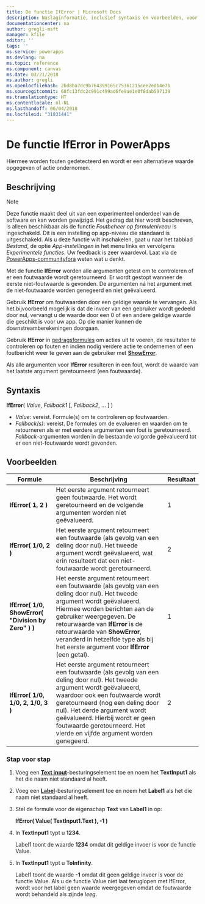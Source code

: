 ```yaml
---
title: De functie IfError | Microsoft Docs
description: Naslaginformatie, inclusief syntaxis en voorbeelden, voor de functie IfError in PowerApps
documentationcenter: na
author: gregli-msft
manager: kfile
editor: ''
tags: ''
ms.service: powerapps
ms.devlang: na
ms.topic: reference
ms.component: canvas
ms.date: 03/21/2018
ms.author: gregli
ms.openlocfilehash: 2bd8ba7dc9b764399165c75361215cee2edb4e7b
ms.sourcegitcommit: 68fc13fdc2c991c499ad6fe9ae1e0f8dab597139
ms.translationtype: HT
ms.contentlocale: nl-NL
ms.lasthandoff: 06/04/2018
ms.locfileid: "31831441"
---
```

# <a name="iferror-function-in-powerapps"></a>De functie IfError in PowerApps
Hiermee worden fouten gedetecteerd en wordt er een alternatieve waarde opgegeven of actie ondernomen.

## <a name="description"></a>Beschrijving
> [!NOTE]
> Deze functie maakt deel uit van een experimenteel onderdeel van de software en kan worden gewijzigd.  Het gedrag dat hier wordt beschreven, is alleen beschikbaar als de functie *Foutbeheer op formuleniveau* is ingeschakeld.  Dit is een instelling op app-niveau die standaard is uitgeschakeld.  Als u deze functie wilt inschakelen, gaat u naar het tabblad *Bestand*, de optie *App-instellingen* in het menu links en vervolgens *Experimentele functies*.  Uw feedback is zeer waardevol. Laat via de [PowerApps-communityfora](https://powerusers.microsoft.com/t5/Expressions-and-Formulas/bd-p/How-To) weten wat u denkt.

Met de functie **IfError** worden alle argumenten getest om te controleren of er een foutwaarde wordt geretourneerd. Er wordt gestopt wanneer de eerste niet-foutwaarde is gevonden.  De argumenten ná het argument met de niet-foutwaarde worden genegeerd en niet geëvalueerd.

Gebruik **IfError** om foutwaarden door een geldige waarde te vervangen.  Als het bijvoorbeeld mogelijk is dat de invoer van een gebruiker wordt gedeeld door nul, vervangt u de waarde door een 0 of een andere geldige waarde die geschikt is voor uw app. Op die manier kunnen de downstreamberekeningen doorgaan.

Gebruik **IfError** in [gedragsformules](../working-with-formulas-in-depth.md) om acties uit te voeren, de resultaten te controleren op fouten en indien nodig verdere actie te ondernemen of een foutbericht weer te geven aan de gebruiker met [ **ShowError**](function-showerror.md).

Als alle argumenten voor **IfError** resulteren in een fout, wordt de waarde van het laatste argument geretourneerd (een foutwaarde). 

## <a name="syntax"></a>Syntaxis
**IfError**( *Value*, *Fallback1* [, *Fallback2*, ... ] )

* *Value*: vereist. Formule(s) om te controleren op foutwaarden. 
* *Fallback(s)*: vereist. De formules om de evalueren en waarden om te retourneren als er met eerdere argumenten een fout is geretourneerd.  *Fallback*-argumenten worden in de bestaande volgorde geëvalueerd tot er een niet-foutwaarde wordt gevonden.

## <a name="examples"></a>Voorbeelden

| Formule | Beschrijving | Resultaat |
| --- | --- | --- |
| **IfError( 1, 2 )** |Het eerste argument retourneert geen foutwaarde.  Het wordt geretourneerd en de volgende argumenten worden niet geëvalueerd.   | 1 |
| **IfError( 1/0, 2 )** | Het eerste argument retourneert een foutwaarde (als gevolg van een deling door nul).  Het tweede argument wordt geëvalueerd, wat erin resulteert dat een niet-foutwaarde wordt geretourneerd. | 2 | 
| **IfError( 1/0, ShowError( "Division by Zero" ) )** | Het eerste argument retourneert een foutwaarde (als gevolg van een deling door nul).  Het tweede argument wordt geëvalueerd. Hiermee worden berichten aan de gebruiker weergegeven.  De retourwaarde van **IfError** is de retourwaarde van **ShowError**, veranderd in hetzelfde type als bij het eerste argument voor **IfError** (een getal). | 1 |
| **IfError( 1/0, 1/0, 2, 1/0, 3 )** | Het eerste argument retourneert een foutwaarde (als gevolg van een deling door nul).  Het tweede argument wordt geëvalueerd, waardoor ook een foutwaarde wordt geretourneerd (nog een deling door nul).  Het derde argument wordt geëvalueerd. Hierbij wordt er geen foutwaarde geretourneerd.  Het vierde en vijfde argument worden genegeerd.  | 2 |

### <a name="step-by-step"></a>Stap voor stap

1. Voeg een **[Text input](../controls/control-text-input.md)**-besturingselement toe en noem het **TextInput1** als het die naam niet standaard al heeft.

2. Voeg een **[Label](../controls/control-text-box.md)**-besturingselement toe en noem het **Label1** als het die naam niet standaard al heeft.

3. Stel de formule voor de eigenschap **Text** van **Label1** in op:

    **IfError( Value( TextInput1.Text ), -1 )**

4. In **TextInput1** typt u **1234**.  

    Label1 toont de waarde **1234** omdat dit geldige invoer is voor de functie Value.

5. In **TextInput1** typt u **ToInfinity**.

    Label1 toont de waarde **-1** omdat dit geen geldige invoer is voor de functie Value.  Als u de functie Value niet laat teruglopen met IfError, wordt voor het label geen waarde weergegeven omdat de foutwaarde wordt behandeld als zijnde *leeg*. 

